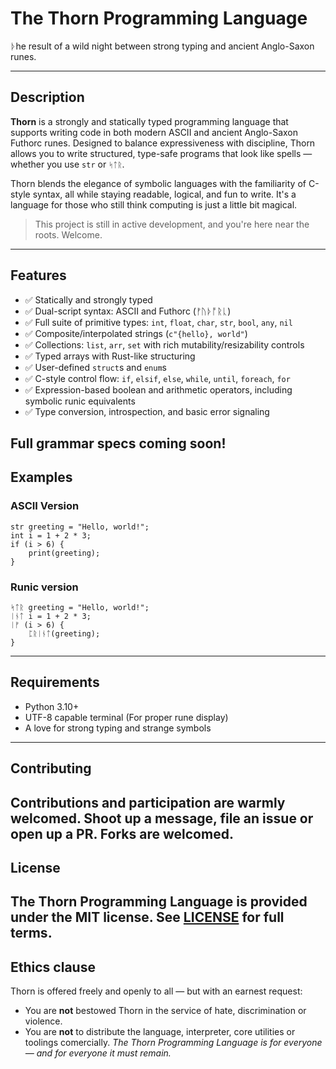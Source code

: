 # The Thorn Programming Language
ᚦhe result of a wild night between strong typing and ancient Anglo-Saxon runes.

---

## Description
**Thorn** is a strongly and statically typed programming language that supports writing code in both modern ASCII and ancient Anglo-Saxon Futhorc runes. Designed to balance expressiveness with discipline, Thorn allows you to write structured, type-safe programs that look like spells — whether you use `str` or `ᛋᛏᚱ`.

Thorn blends the elegance of symbolic languages with the familiarity of C-style syntax, all while staying readable, logical, and fun to write. It's a language for those who still think computing is just a little bit magical.

> This project is still in active development, and you're here near the roots. Welcome.
---
## Features
- ✅ Statically and strongly typed
- ✅ Dual-script syntax: ASCII and Futhorc (ᚠᚢᚦᚩᚱᚳ)
- ✅ Full suite of primitive types: `int`, `float`, `char`, `str`, `bool`, `any`, `nil`
- ✅ Composite/interpolated strings (`c"{hello}, world"`)
- ✅ Collections: `list`, `arr`, `set` with rich mutability/resizability controls
- ✅ Typed arrays with Rust-like structuring
- ✅ User-defined `struct`s and `enum`s
- ✅ C-style control flow: `if`, `elsif`, `else`, `while`, `until`, `foreach`, `for`
- ✅ Expression-based boolean and arithmetic operators, including symbolic runic equivalents
- ✅ Type conversion, introspection, and basic error signaling

Full grammar specs coming soon!
---
## Examples

### ASCII Version
```thorn
str greeting = "Hello, world!";
int i = 1 + 2 * 3;
if (i > 6) {
    print(greeting);
}
```
### Runic version
```thorn
ᛋᛏᚱ greeting = "Hello, world!";
ᛁᚾᛏ i = 1 + 2 * 3;
ᛁᚠ (i > 6) {
    ᛈᚱᛁᚾᛏ(greeting);
}
```
---
## Requirements
- Python 3.10+
- UTF-8 capable terminal (For proper rune display)
- A love for strong typing and strange symbols
---
## Contributing
Contributions and participation are warmly welcomed. Shoot up a message, file an issue or open up a PR. Forks are welcomed.
---
## License
The Thorn Programming Language is provided under the MIT license. See [LICENSE](./LICENSE) for full terms.
---
## Ethics clause
Thorn is offered freely and openly to all — but with an earnest request:
- You are **not** bestowed Thorn in the service of hate, discrimination or violence.
- You are **not** to distribute the language, interpreter, core utilities or toolings comercially.
*The Thorn Programming Language is for everyone — and for everyone it must remain.*